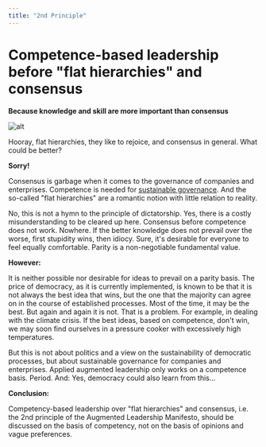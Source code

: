 ```yaml
---
title: "2nd Principle"
---
```


# Competence-based leadership before "flat hierarchies" and consensus

**Because knowledge and skill are more important than consensus**

![alt](../images/2-principle-science-1800x1350-1-1024x768.webp)

Hooray, flat hierarchies, they like to rejoice, and consensus in general. What could be better?

**Sorry!**

Consensus is garbage when it comes to the governance of companies and enterprises. Competence is needed for [sustainable governance](https://rosho.world/en/power/our-vision/). And the so-called "flat hierarchies" are a romantic notion with little relation to reality.

No, this is not a hymn to the principle of dictatorship. Yes, there is a costly misunderstanding to be cleared up here. Consensus before competence does not work. Nowhere. If the better knowledge does not prevail over the worse, first stupidity wins, then idiocy. Sure, it's desirable for everyone to feel equally comfortable. Parity is a non-negotiable fundamental value.

**However:**

It is neither possible nor desirable for ideas to prevail on a parity basis. The price of democracy, as it is currently implemented, is known to be that it is not always the best idea that wins, but the one that the majority can agree on in the course of established processes. Most of the time, it may be the best. But again and again it is not. That is a problem. For example, in dealing with the climate crisis. If the best ideas, based on competence, don't win, we may soon find ourselves in a pressure cooker with excessively high temperatures.

But this is not about politics and a view on the sustainability of democratic processes, but about sustainable governance for companies and enterprises. Applied augmented leadership only works on a competence basis. Period. And: Yes, democracy could also learn from this...

**Conclusion:**

Competency-based leadership over "flat hierarchies" and consensus, i.e. the 2nd principle of the Augmented Leadership Manifesto, should be discussed on the basis of competency, not on the basis of opinions and vague preferences.
